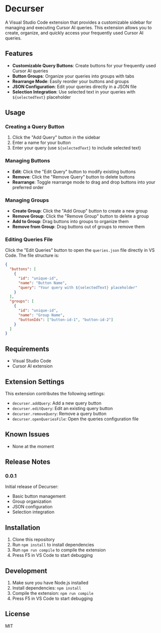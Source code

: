 # Decurser

A Visual Studio Code extension that provides a customizable sidebar for managing and executing Cursor AI queries. This extension allows you to create, organize, and quickly access your frequently used Cursor AI queries.

## Features

- **Customizable Query Buttons**: Create buttons for your frequently used Cursor AI queries
- **Button Groups**: Organize your queries into groups with tabs
- **Rearrange Mode**: Easily reorder your buttons and groups
- **JSON Configuration**: Edit your queries directly in a JSON file
- **Selection Integration**: Use selected text in your queries with `${selectedText}` placeholder

## Usage

### Creating a Query Button

1. Click the "Add Query" button in the sidebar
2. Enter a name for your button
3. Enter your query (use `${selectedText}` to include selected text)

### Managing Buttons

- **Edit**: Click the "Edit Query" button to modify existing buttons
- **Remove**: Click the "Remove Query" button to delete buttons
- **Rearrange**: Toggle rearrange mode to drag and drop buttons into your preferred order

### Managing Groups

- **Create Group**: Click the "Add Group" button to create a new group
- **Remove Group**: Click the "Remove Group" button to delete a group
- **Add to Group**: Drag buttons into groups to organize them
- **Remove from Group**: Drag buttons out of groups to remove them

### Editing Queries File

Click the "Edit Queries" button to open the `queries.json` file directly in VS Code. The file structure is:

```json
{
  "buttons": [
    {
      "id": "unique-id",
      "name": "Button Name",
      "query": "Your query with ${selectedText} placeholder"
    }
  ],
  "groups": [
    {
      "id": "unique-id",
      "name": "Group Name",
      "buttonIds": ["button-id-1", "button-id-2"]
    }
  ]
}
```

## Requirements

- Visual Studio Code
- Cursor AI extension

## Extension Settings

This extension contributes the following settings:

* `decurser.addQuery`: Add a new query button
* `decurser.editQuery`: Edit an existing query button
* `decurser.removeQuery`: Remove a query button
* `decurser.openQueriesFile`: Open the queries configuration file

## Known Issues

- None at the moment

## Release Notes

### 0.0.1

Initial release of Decurser:
- Basic button management
- Group organization
- JSON configuration
- Selection integration

## Installation

1. Clone this repository
2. Run `npm install` to install dependencies
3. Run `npm run compile` to compile the extension
4. Press F5 in VS Code to start debugging

## Development

1. Make sure you have Node.js installed
2. Install dependencies: `npm install`
3. Compile the extension: `npm run compile`
4. Press F5 in VS Code to start debugging

## License

MIT
